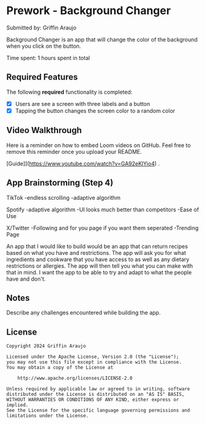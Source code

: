 # Prework - Background Changer

Submitted by: Griffin Araujo

Background Changer is an app that will change the color of the background when you click on the button.

Time spent: 1 hours spent in total

## Required Features

The following **required** functionality is completed:

- [X] Users are see a screen with three labels and a button
- [X] Tapping the button changes the screen color to a random color
 
## Video Walkthrough

Here is a reminder on how to embed Loom videos on GitHub. Feel free to remove this reminder once you upload your README. 

[Guide]](https://www.youtube.com/watch?v=GA92eKlYio4) .

## App Brainstorming (Step 4)

TikTok
-endless scrolling 
-adaptive algorithm

Spotify
-adaptive algorithm 
-UI looks much better than competitors
-Ease of Use

X/Twitter
-Following and for you page if you want them seperated
-Trending Page


An app that I would like to build would be an app that can return recipes based on what you have and restrictions. 
The app will ask you for what ingredients and cookware that you have access to as well as any dietary restrictions or
allergies. The app will then tell you what you can make with that in mind. I want the app to be able to try and adapt
to what the people have and don't.

## Notes

Describe any challenges encountered while building the app.

## License

    Copyright 2024 Griffin Araujo

    Licensed under the Apache License, Version 2.0 (the "License");
    you may not use this file except in compliance with the License.
    You may obtain a copy of the License at

        http://www.apache.org/licenses/LICENSE-2.0

    Unless required by applicable law or agreed to in writing, software
    distributed under the License is distributed on an "AS IS" BASIS,
    WITHOUT WARRANTIES OR CONDITIONS OF ANY KIND, either express or implied.
    See the License for the specific language governing permissions and
    limitations under the License.
